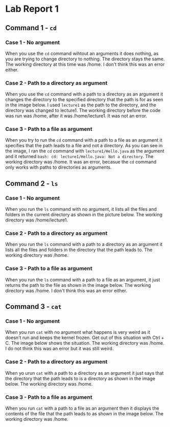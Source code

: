 # Lab Report 1

## Command 1 - `cd`

### Case 1 - No argument
When you use the `cd` command wihtout an arguments it does nothing, as you are trying to change directory to nothing.
The directory stays the same. The working directory at this time was /home. I don't think this was an error either.

### Case 2 - Path to a directory as argument
When you use the `cd` command with a path to a directory as an argument it changes the directory to the specified directory
that the path is for as seen in the image below. I used `lecture1` as the path to the directory, and the directory was changed
to lecture1. The working directory before the code was run was /home, after it was /home/lecture1. It was not an error.

### Case 3 - Path to a file as argument
When you try to run the `cd` command with a path to a file as an argument it specifies that the path leads to a file and not 
a directory. As you can see in the image, I ran the `cd` command with `lecture1/Hello.java` as the argument and it
returned `bash: cd: lecture1/Hello.java: Not a directory`. The working directory was /home. It was an error, becasue the
`cd` command only works with paths to directories as arguments.

## Command 2 - `ls`

### Case 1 - No argument
When you run the `ls` command with no argument, it lists all the files and folders in the current directory as shown in the
picture below. The working directory was /home/lecture1.

### Case 2 - Path to a directory as argument
When you run the `ls` command with a path to a directory as an argument it lists all the files and folders in the directory
that the path leads to. The working directory was /home.

### Case 3 - Path to a file as argument
When you run the `ls` command with a path to a file as an argument, it just returns the path to the file as shown in the
image below. The working directory was /home. I don't think this was an error either.

## Command 3 - `cat`

### Case 1 - No argument
When you run `cat` with no argument what happens is very weird as it doesn't run and keeps the kernel frozen. Get out of
this situation with Ctrl + C. The image below shows the situation. The working directory was /home. I do not think this
was an error but it was still weird.

### Case 2 - Path to a directory as argument
When yo urun `cat` with a path to a directory as an argument it just says that the directory that the path leads to is a 
directory as shown in the image below. The working directory was /home.

### Case 3 - Path to a file as argument
When you run `cat` with a path to a file as an argument then it displays the contents of the file that the path leads to
as shown in the image below. The working directory was /home.

